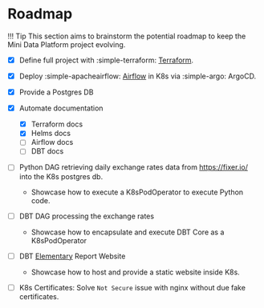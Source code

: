 # Roadmap

!!! Tip
    This section aims to brainstorm the potential roadmap to keep the Mini Data Platform project evolving.

- [x] Define full project with :simple-terraform: [Terraform](../terraform/main).
- [x] Deploy :simple-apacheairflow: [Airflow](../helms/airflow) in K8s via :simple-argo: ArgoCD.
- [x] Provide a Postgres DB
- [x] Automate documentation
    * [x] Terraform docs
    * [x] Helms docs
    * [ ] Airflow docs
    * [ ] DBT docs
- [ ] Python DAG retrieving daily exchange rates data from https://fixer.io/ into the K8s postgres db.
    * Showcase how to execute a K8sPodOperator to execute Python code.

- [ ] DBT DAG processing the exchange rates
    * Showcase how to encapsulate and execute DBT Core as a K8sPodOperator

- [ ] DBT [Elementary](https://www.elementary-data.com/) Report Website
    * Showcase how to host and provide a static website inside K8s.

- [ ] K8s Certificates: Solve `Not Secure` issue with nginx without due fake certificates.